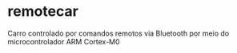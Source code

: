 # remotecar
Carro controlado por comandos remotos via Bluetooth por meio do microcontrolador ARM Cortex-M0
